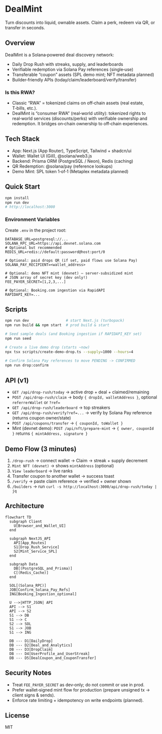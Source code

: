 # DealMint

Turn discounts into liquid, ownable assets. Claim a perk, redeem via QR, or transfer in seconds.

## Overview

DealMint is a Solana‑powered deal discovery network:

- Daily Drop Rush with streaks, supply, and leaderboards
- Verifiable redemption via Solana Pay references (single‑use)
- Transferable “coupon” assets (SPL demo mint; NFT metadata planned)
- Builder‑friendly APIs (today/claim/leaderboard/verify/transfer)

### Is this RWA?

- Classic “RWA” = tokenized claims on off‑chain assets (real estate, T‑bills, etc.).
- DealMint is “consumer RWA” (real‑world utility): tokenized rights to real‑world services (discounts/perks) with verifiable ownership and redemption. It bridges on‑chain ownership to off‑chain experiences.

## Tech Stack

- App: Next.js (App Router), TypeScript, Tailwind + shadcn/ui
- Wallet: Wallet UI (Gill), @solana/web3.js
- Backend: Prisma ORM (PostgreSQL / Neon), Redis (caching)
- QR Redemption: @solana/pay (reference lookups)
- Demo Mint: SPL token 1‑of‑1 (Metaplex metadata planned)

## Quick Start

```bash
npm install
npm run dev
# http://localhost:3000
```

### Environment Variables

Create `.env` in the project root:

```
DATABASE_URL=postgresql://...
SOLANA_RPC_URL=https://api.devnet.solana.com
# Optional but recommended
REDIS_URL=redis://default:password@host:port/0

# Optional: paid drops QR (if set, paid flows use Solana Pay)
SOLANA_PAY_RECIPIENT=<wallet_address>

# Optional: demo NFT mint (devnet) – server‑subsidized mint
# JSON array of secret key (dev only!)
FEE_PAYER_SECRET=[1,2,3,...]

# Optional: Booking.com ingestion via RapidAPI
RAPIDAPI_KEY=...
```

## Scripts

```bash
npm run dev                 # start Next.js (turbopack)
npm run build && npm start  # prod build & start

# Seed sample deals (and Booking ingestion if RAPIDAPI_KEY set)
npm run seed

# Create a live demo drop (starts ~now)
npx tsx scripts/create-demo-drop.ts --supply=1000 --hours=4

# Confirm Solana Pay references to move PENDING -> CONFIRMED
npm run drop:confirm
```

## API (v1)

- `GET /api/drop-rush/today` → active drop + deal + claimed/remaining
- `POST /api/drop-rush/claim` → body `{ dropId, walletAddress }`, optional `referrerWallet` or `?ref=`
- `GET /api/drop-rush/leaderboard` → top streakers
- `GET /api/drop-rush/verify?ref=...` → verify by Solana Pay reference (returns coupon owner/state)
- `POST /api/coupons/transfer` → `{ couponId, toWallet }`
- Mint (devnet demo): `POST /api/nft/prepare-mint` → `{ owner, couponId }` returns `{ mintAddress, signature }`

## Demo Flow (3 minutes)

1) `/drop-rush` → connect wallet → Claim → streak + supply decrement
2) `Mint NFT (devnet)` → shows `mintAddress` (optional)
3) `View leaderboard` → live ranks
4) Transfer coupon to another wallet → success toast
5) `/verify` → paste claim reference → verified + owner shown
6) `/builders` → run `curl -s http://localhost:3000/api/drop-rush/today | jq`

## Architecture

```mermaid
flowchart TD
  subgraph Client
    U[Browser_and_Wallet_UI]
  end

  subgraph NextJS_API
    API[App_Routes]
    S1[Drop_Rush_Service]
    S2[Mint_Service_SPL]
  end

  subgraph Data
    DB[(PostgreSQL_and_Prisma)]
    C[(Redis_Cache)]
  end

  SOL[(Solana_RPC)]
  JOB[Confirm_Solana_Pay_Refs]
  ING[Booking_Ingestion_optional]

  U -->|HTTP_JSON| API
  API --> S1
  API --> S2
  S1 --> DB
  S1 --> C
  S2 --> SOL
  S1 --> JOB
  S1 --> ING

  DB --- D1[DailyDrop]
  DB --- D2[Deal_and_Analytics]
  DB --- D3[DropClaim]
  DB --- D4[UserProfile_and_UserStreak]
  DB --- D5[DealCoupon_and_CouponTransfer]
```

## Security Notes

- Treat `FEE_PAYER_SECRET` as dev‑only; do not commit or use in prod.
- Prefer wallet‑signed mint flow for production (prepare unsigned tx → client signs & sends).
- Enforce rate limiting + idempotency on write endpoints (planned).

## License

MIT
